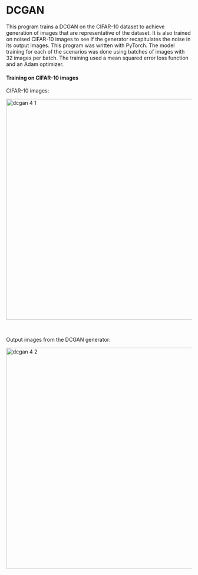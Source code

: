 # DCGAN

This program trains a DCGAN on the CIFAR-10 dataset to achieve generation of images that are representative of the dataset. It is also trained on noised CIFAR-10 images to see if the generator recapitulates the noise in its output images. This program was written with PyTorch. The model training for each of the scenarios was done using batches of images with 32 images per batch. The training used a mean squared error loss function and an Adam optimizer.

#### Training on CIFAR-10 images

CIFAR-10 images:

<img width="600" alt="dcgan 4 1" src="https://github.com/mclaughlinryan/DCGAN/assets/150348966/8684d357-b810-497b-928d-5cd51135ccd2">

&nbsp;

Output images from the DCGAN generator:

<img width="600" alt="dcgan 4 2" src="https://github.com/mclaughlinryan/DCGAN/assets/150348966/20ae09f1-ce38-469e-b470-460306eed835">
